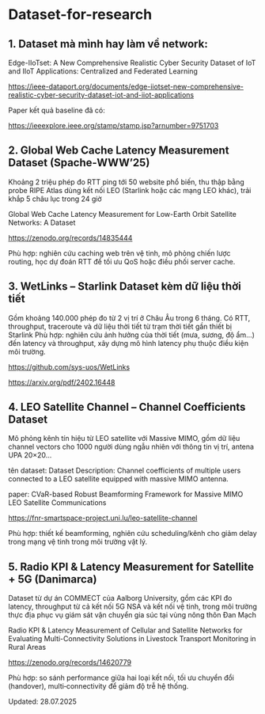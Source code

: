 # Dataset-for-research

## 1. Dataset mà mình hay làm về network: 
Edge-IIoTset: A New Comprehensive Realistic Cyber Security Dataset of IoT and IIoT Applications: Centralized and Federated Learning

https://ieee-dataport.org/documents/edge-iiotset-new-comprehensive-realistic-cyber-security-dataset-iot-and-iiot-applications

Paper kết quả baseline đã có:

https://ieeexplore.ieee.org/stamp/stamp.jsp?arnumber=9751703

## 2. Global Web Cache Latency Measurement Dataset (Spache‑WWW’25)
Khoảng 2 triệu phép đo RTT ping tới 50 website phổ biến, thu thập bằng probe RIPE Atlas dùng kết nối LEO (Starlink hoặc các mạng LEO khác), trải khắp 5 châu lục trong 24 giờ 

Global Web Cache Latency Measurement for Low-Earth Orbit Satellite Networks: A Dataset

https://zenodo.org/records/14835444

Phù hợp: nghiên cứu caching web trên vệ tinh, mô phỏng chiến lược routing, học dự đoán RTT để tối ưu QoS hoặc điều phối server cache.


## 3. WetLinks – Starlink Dataset kèm dữ liệu thời tiết
Gồm khoảng 140.000 phép đo từ 2 vị trí ở Châu Âu trong 6 tháng. Có RTT, throughput, traceroute và dữ liệu thời tiết từ trạm thời tiết gần thiết bị Starlink 
Phù hợp: nghiên cứu ảnh hưởng của thời tiết (mưa, sương, độ ẩm...) đến latency và throughput, xây dựng mô hình latency phụ thuộc điều kiện môi trường.

https://github.com/sys-uos/WetLinks

https://arxiv.org/pdf/2402.16448


## 4. LEO Satellite Channel – Channel Coefficients Dataset
Mô phỏng kênh tín hiệu từ LEO satellite với Massive MIMO, gồm dữ liệu channel vectors cho 1000 người dùng ngẫu nhiên với thông tin vị trí, antena UPA 20×20… 

tên dataset: Dataset Description: Channel coefficients of multiple users connected to a LEO satellite equipped with massive MIMO antenna.

paper: CVaR-based Robust Beamforming Framework for Massive MIMO LEO Satellite Communications

https://fnr-smartspace-project.uni.lu/leo-satellite-channel

Phù hợp: thiết kế beamforming, nghiên cứu scheduling/kênh cho giảm delay trong mạng vệ tinh trong môi trường vật lý.

## 5. Radio KPI & Latency Measurement for Satellite + 5G (Danimarca)
Dataset từ dự án COMMECT của Aalborg University, gồm các KPI đo latency, throughput từ cả kết nối 5G NSA và kết nối vệ tinh, trong môi trường thực địa phục vụ giám sát vận chuyển gia súc tại vùng nông thôn Đan Mạch 

Radio KPI & Latency Measurement of Cellular and Satellite Networks for Evaluating Multi-Connectivity Solutions in Livestock Transport Monitoring in Rural Areas

https://zenodo.org/records/14620779

Phù hợp: so sánh performance giữa hai loại kết nối, tối ưu chuyển đổi (handover), multi‑connectivity để giảm độ trễ hệ thống.

Updated: 28.07.2025
